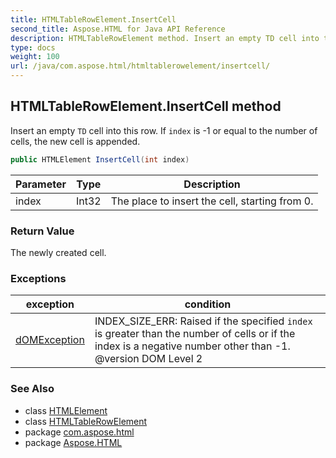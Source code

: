 ```yaml
---
title: HTMLTableRowElement.InsertCell
second_title: Aspose.HTML for Java API Reference
description: HTMLTableRowElement method. Insert an empty TD cell into this row. If index is -1 or equal to the number of cells the new cell is appended
type: docs
weight: 100
url: /java/com.aspose.html/htmltablerowelement/insertcell/
---
```

## HTMLTableRowElement.InsertCell method

Insert an empty `TD` cell into this row. If `index` is -1 or equal to the number of cells, the new cell is appended.

```java
public HTMLElement InsertCell(int index)
```

| Parameter | Type | Description |
| --- | --- | --- |
| index | Int32 | The place to insert the cell, starting from 0. |

### Return Value

The newly created cell.

### Exceptions

| exception | condition |
| --- | --- |
| [dOMException](../../../com.aspose.html.dom/domexception/) | INDEX_SIZE_ERR: Raised if the specified `index` is greater than the number of cells or if the index is a negative number other than -1. @version DOM Level 2 |

### See Also

* class [HTMLElement](../../htmlelement/)
* class [HTMLTableRowElement](../)
* package [com.aspose.html](../../../com.aspose.html/)
* package [Aspose.HTML](../../../)
